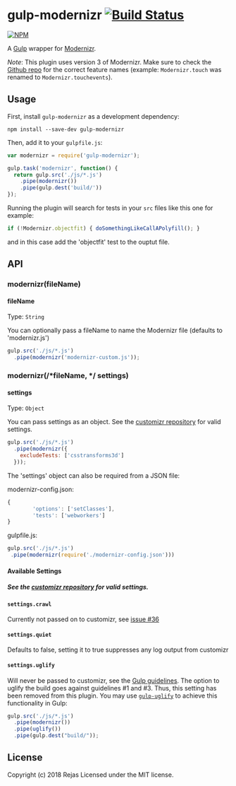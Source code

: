 # gulp-modernizr [![Build Status](https://secure.travis-ci.org/rejas/gulp-modernizr.png?branch=master,develop)](https://travis-ci.org/rejas/gulp-modernizr)

[![NPM](https://nodei.co/npm/gulp-modernizr.png?compact=true)](https://nodei.co/npm/gulp-modernizr/)

A [Gulp](https://gulpjs.com/) wrapper for [Modernizr](https://github.com/doctyper/customizr).

*Note*: This plugin uses version 3 of Modernizr. Make sure to check the [Github repo](https://github.com/Modernizr/Modernizr/tree/master/feature-detects) for the correct feature names (example: ```Modernizr.touch``` was renamed to ```Modernizr.touchevents```).

## Usage

First, install `gulp-modernizr` as a development dependency:

```shell
npm install --save-dev gulp-modernizr
```

Then, add it to your `gulpfile.js`:

```javascript
var modernizr = require('gulp-modernizr');

gulp.task('modernizr', function() {
  return gulp.src('./js/*.js')
    .pipe(modernizr())
    .pipe(gulp.dest('build/'))
});
```

Running the plugin will search for tests in your `src` files like this one for example:

```javascript
if (!Modernizr.objectfit) { doSomethingLikeCallAPolyfill(); }
```

and in this case add the 'objectfit' test to the ouptut file.

## API

### modernizr(fileName)

#### fileName
Type: `String`

You can optionally pass a fileName to name the Modernizr file (defaults to 'modernizr.js')

```javascript
gulp.src('./js/*.js')
  .pipe(modernizr('modernizr-custom.js'));
```

### modernizr(/*fileName, */ settings)

#### settings
Type: `Object`

You can pass settings as an object. See the [customizr repository](https://github.com/doctyper/customizr#config-file) for valid settings.

```javascript
gulp.src('./js/*.js')
  .pipe(modernizr({
    excludeTests: ['csstransforms3d']
  }));
```

The 'settings' object can also be required from a JSON file:

modernizr-config.json:
```javascript
{
        'options': ['setClasses'],
        'tests': ['webworkers']
}
```

gulpfile.js:

```javascript
gulp.src('./js/*.js')
 .pipe(modernizr(require('./modernizr-config.json')))
```

#### Available Settings
##### See the [customizr repository](https://github.com/Modernizr/customizr#config-file) for valid settings.

#### `settings.crawl`
Currently not passed on to customizr, see [issue #36](https://github.com/rejas/gulp-modernizr/issues/36) 

#### `settings.quiet`
Defaults to false, setting it to true suppresses any log output from customizr

#### `settings.uglify`
Will never be passed to customizr, see the [Gulp guidelines](https://github.com/gulpjs/gulp/blob/master/docs/writing-a-plugin/guidelines.md). The option to uglify the build goes against guidelines #1 and #3. Thus, this setting has been removed from this plugin. You may use [`gulp-uglify`](https://npmjs.org/package/gulp-uglify) to achieve this functionality in Gulp:

```javascript
gulp.src('./js/*.js')
  .pipe(modernizr())
  .pipe(uglify())
  .pipe(gulp.dest("build/"));
```

[modernizr-travis-url]: https://travis-ci.org/rejas/gulp-modernizr
[modernizr-travis-image]: https://secure.travis-ci.org/rejas/gulp-modernizr.png?branch=master
[modernizr-npm-url]: https://npmjs.org/package/gulp-modernizr
[modernizr-npm-image]: https://badge.fury.io/js/gulp-modernizr.png

## License
Copyright (c) 2018 Rejas
Licensed under the MIT license.
